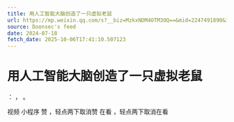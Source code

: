 ```yaml
---
title: 用人工智能大脑创造了一只虚拟老鼠
url: https://mp.weixin.qq.com/s?__biz=MzkxNDM4OTM3OQ==&mid=2247491890&idx=3&sn=0dd2f1f12255c47c0ae9b71739cb2b18
source: Doonsec's feed
date: 2024-07-18
fetch_date: 2025-10-06T17:41:10.507123
---
```


# 用人工智能大脑创造了一只虚拟老鼠

：
，
。

视频
小程序
赞
，轻点两下取消赞
在看
，轻点两下取消在看